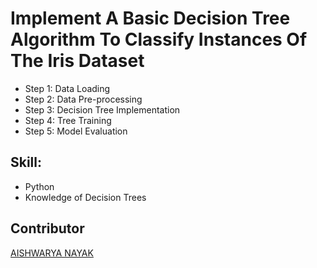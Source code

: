 # Implement A Basic Decision Tree Algorithm To Classify Instances Of The Iris Dataset

- Step 1: Data Loading
- Step 2: Data Pre-processing
- Step 3: Decision Tree Implementation
- Step 4: Tree Training
- Step 5: Model Evaluation

## Skill:
- Python
- Knowledge of Decision Trees

## Contributor
[AISHWARYA NAYAK](https://github.com/A1SHWARYANAYAK)
